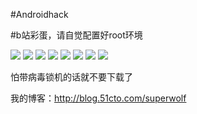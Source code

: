 #Androidhack

#b站彩蛋，请自觉配置好root环境

<img src="/image/linuxdeploy.jpg" />
<img src="/image/webcam.jpg" />
<img src="/image/wifi.jpg" />
<img src="/image/za.jpg" />
<img src="/image/jia.jpg" />
<img src="/image/ying.jpg" />
<img src="/image/gzdsmwy.jpg" />
<img src="/image/抓包.jpg" />

怕带病毒锁机的话就不要下载了

我的博客：http://blog.51cto.com/superwolf
